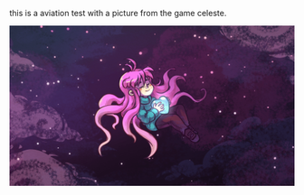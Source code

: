 this is a aviation test with a picture from the game celeste.

![wallpaper.png](../static/images/wp4162242.png)